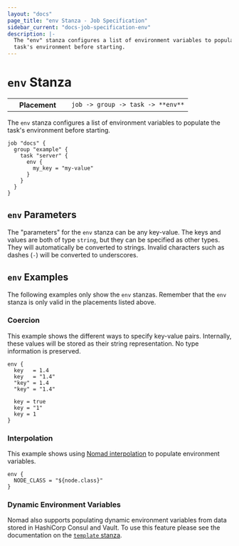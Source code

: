 ```yaml
---
layout: "docs"
page_title: "env Stanza - Job Specification"
sidebar_current: "docs-job-specification-env"
description: |-
  The "env" stanza configures a list of environment variables to populate the
  task's environment before starting.
---
```


# `env` Stanza

<table class="table table-bordered table-striped">
  <tr>
    <th width="120">Placement</th>
    <td>
      <code>job -> group -> task -> **env**</code>
    </td>
  </tr>
</table>

The `env` stanza configures a list of environment variables to populate the
task's environment before starting.

```hcl
job "docs" {
  group "example" {
    task "server" {
      env {
        my_key = "my-value"
      }
    }
  }
}
```

## `env` Parameters

The "parameters" for the `env` stanza can be any key-value. The keys and values
are both of type `string`, but they can be specified as other types. They will
automatically be converted to strings. Invalid characters such as dashes (`-`)
will be converted to underscores.

## `env` Examples

The following examples only show the `env` stanzas. Remember that the
`env` stanza is only valid in the placements listed above.

### Coercion

This example shows the different ways to specify key-value pairs. Internally,
these values will be stored as their string representation. No type information
is preserved.

```hcl
env {
  key   = 1.4
  key   = "1.4"
  "key" = 1.4
  "key" = "1.4"

  key = true
  key = "1"
  key = 1
}
```

### Interpolation

This example shows using [Nomad interpolation][interpolation] to populate
environment variables.

```hcl
env {
  NODE_CLASS = "${node.class}"
}
```

### Dynamic Environment Variables

Nomad also supports populating dynamic environment variables from data stored in
HashiCorp Consul and Vault. To use this feature please see the documentation on
the [`template` stanza][template-env].

[interpolation]: /docs/runtime/interpolation.html "Nomad interpolation"
[template-env]: /docs/job-specification/template.html#environment-variables "Nomad template Stanza"
